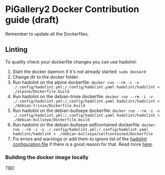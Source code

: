 # PiGallery2 Docker Contribution guide (draft)

Remember to update all the Dockerfiles.

## Linting
To quality check your dockerfile changes you can use hadolint:

1. Start the docker daemon if it's not already started: `sudo dockerd`
2. Change dir to the docker folder.
3. Run hadolint on the alpine dockerfile: `docker run --rm -i -v ./.config/hadolint.yml:/.config/hadolint.yaml hadolint/hadolint < ./alpine/Dockerfile.build`
4. Run hadolint on the debian-trixie dockerfile: `docker run --rm -i -v ./.config/hadolint.yml:/.config/hadolint.yaml hadolint/hadolint < ./debian-trixie/Dockerfile.build`
5. Run hadolint on the debian-bullseye dockerfile: `docker run --rm -i -v ./.config/hadolint.yml:/.config/hadolint.yaml hadolint/hadolint < ./debian-bullseye/Dockerfile.build`
7. Run hadolint on the debian-bullseye selfcontained dockerfile: `docker run --rm -i -v ./.config/hadolint.yml:/.config/hadolint.yaml hadolint/hadolint < ./debian-bullseye/selfcontained/Dockerfile`
8. Fix errors and warnings or add them to ignore list of the [hadolint configuration file](./.config/hadolint.yml) if there is a good reason for that. Read more [here](https://github.com/hadolint/hadolint).

### Building the docker image locally
TBD
